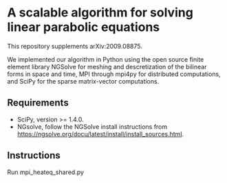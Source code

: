 # A scalable algorithm for solving linear parabolic equations
This repository supplements arXiv:2009.08875.

We implemented our algorithm in Python using the open source finite element
library NGSolve for meshing and descretization of the bilinear forms in space
and time, MPI through mpi4py for distributed computations, and SciPy for the
sparse matrix-vector computations.

## Requirements
- SciPy, version >= 1.4.0.
- NGsolve, follow the NGSolve install instructions from https://ngsolve.org/docu/latest/install/install_sources.html.

## Instructions
Run mpi_heateq_shared.py
